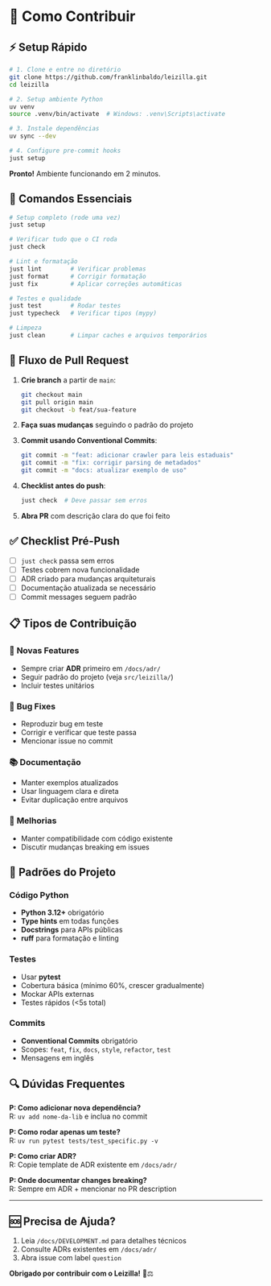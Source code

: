 # 🤝 Como Contribuir

## ⚡ Setup Rápido

```bash
# 1. Clone e entre no diretório
git clone https://github.com/franklinbaldo/leizilla.git
cd leizilla

# 2. Setup ambiente Python
uv venv
source .venv/bin/activate  # Windows: .venv\Scripts\activate

# 3. Instale dependências
uv sync --dev

# 4. Configure pre-commit hooks
just setup
```

**Pronto!** Ambiente funcionando em 2 minutos.

## 🔧 Comandos Essenciais

```bash
# Setup completo (rode uma vez)
just setup

# Verificar tudo que o CI roda
just check

# Lint e formatação
just lint        # Verificar problemas
just format      # Corrigir formatação
just fix         # Aplicar correções automáticas

# Testes e qualidade
just test        # Rodar testes
just typecheck   # Verificar tipos (mypy)

# Limpeza
just clean       # Limpar caches e arquivos temporários
```

## 🔀 Fluxo de Pull Request

1. **Crie branch** a partir de `main`:
   ```bash
   git checkout main
   git pull origin main
   git checkout -b feat/sua-feature
   ```

2. **Faça suas mudanças** seguindo o padrão do projeto

3. **Commit usando Conventional Commits**:
   ```bash
   git commit -m "feat: adicionar crawler para leis estaduais"
   git commit -m "fix: corrigir parsing de metadados"
   git commit -m "docs: atualizar exemplo de uso"
   ```

4. **Checklist antes do push**:
   ```bash
   just check  # Deve passar sem erros
   ```

5. **Abra PR** com descrição clara do que foi feito

## ✅ Checklist Pré-Push

- [ ] `just check` passa sem erros
- [ ] Testes cobrem nova funcionalidade
- [ ] ADR criado para mudanças arquiteturais
- [ ] Documentação atualizada se necessário
- [ ] Commit messages seguem padrão

## 📋 Tipos de Contribuição

### 🚀 **Novas Features**
- Sempre criar **ADR** primeiro em `/docs/adr/`
- Seguir padrão do projeto (veja `src/leizilla/`)
- Incluir testes unitários

### 🐛 **Bug Fixes**
- Reproduzir bug em teste
- Corrigir e verificar que teste passa
- Mencionar issue no commit

### 📚 **Documentação**
- Manter exemplos atualizados
- Usar linguagem clara e direta
- Evitar duplicação entre arquivos

### 🎨 **Melhorias**
- Manter compatibilidade com código existente
- Discutir mudanças breaking em issues

## 🎯 Padrões do Projeto

### **Código Python**
- **Python 3.12+** obrigatório
- **Type hints** em todas funções
- **Docstrings** para APIs públicas
- **ruff** para formatação e linting

### **Testes**
- Usar **pytest** 
- Cobertura básica (mínimo 60%, crescer gradualmente)
- Mockar APIs externas
- Testes rápidos (<5s total)

### **Commits**
- **Conventional Commits** obrigatório
- Scopes: `feat`, `fix`, `docs`, `style`, `refactor`, `test`
- Mensagens em inglês

## 🔍 Dúvidas Frequentes

**P: Como adicionar nova dependência?**  
R: `uv add nome-da-lib` e inclua no commit

**P: Como rodar apenas um teste?**  
R: `uv run pytest tests/test_specific.py -v`

**P: Como criar ADR?**  
R: Copie template de ADR existente em `/docs/adr/`

**P: Onde documentar changes breaking?**  
R: Sempre em ADR + mencionar no PR description

---

## 🆘 Precisa de Ajuda?

1. Leia `/docs/DEVELOPMENT.md` para detalhes técnicos
2. Consulte ADRs existentes em `/docs/adr/`
3. Abra issue com label `question`

**Obrigado por contribuir com o Leizilla!** 🦖⚖️